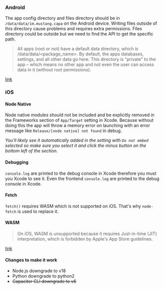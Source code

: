 ### Android

The app config directory and files directory should be in `/data/data/im.mustang.capa` on the Android device. Writing files outside of this directory cause problems and requires extra permissions. Files directory could be outside but we need to find the API to get the specific path.

> All apps (root or not) have a default data directory, which is /data/data/<package_name>. By default, the apps databases, settings, and all other data go here. This directory is "private" to the app – which means no other app and not even the user can access data in it (without root permissions).

[link](https://android.stackexchange.com/a/47951)


### iOS

#### Node Native

Node native modules should not be included and be explicitly removed in the Frameworks section of `App/Target` setting in Xcode. Because without doing this the app will throw a memory error on launching with an error message like `Release/[node native] not found` in debug.

_You'll likely see it automatically added in the setting with `Do not embed` selected so make sure you select it and click the minus button on the bottom left of the section._

#### Debugging

`console.log` are printed to the debug console in Xcode therefore you must you Xcode to see it. Even the frontend `console.log` are printed to the debug console in Xcode.

#### Fetch

`fetch()` requires WASM which is not supported on iOS. That's why `node-fetch` is used to replace it.

#### WASM

> On iOS, WASM is unsupported because it requires Just-in-time (JIT) interpretation, which is forbidden by Apple's App Store guidelines.

[link](https://nodejs-mobile.github.io/docs/api/differences#webassembly)

#### Changes to make it work

- Node.js downgrade to v18
- Python downgrade to python2
- ~~Capacitor CLI downgrade to v6~~
